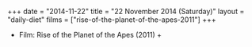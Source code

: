 +++
date = "2014-11-22"
title = "22 November 2014 (Saturday)"
layout = "daily-diet"
films = ["rise-of-the-planet-of-the-apes-2011"]
+++


* Film: Rise of the Planet of the Apes (2011) +